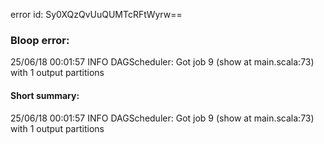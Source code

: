 error id: Sy0XQzQvUuQUMTcRFtWyrw==
### Bloop error:

25/06/18 00:01:57 INFO DAGScheduler: Got job 9 (show at main.scala:73) with 1 output partitions
#### Short summary: 

25/06/18 00:01:57 INFO DAGScheduler: Got job 9 (show at main.scala:73) with 1 output partitions